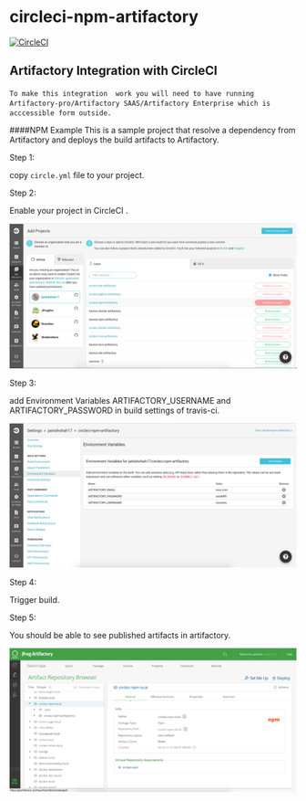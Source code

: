 # circleci-npm-artifactory

[![CircleCI](https://circleci.com/gh/jainishshah17/circleci-npm-artifactory.svg?style=svg)](https://circleci.com/gh/jainishshah17/circleci-npm-artifactory)

## Artifactory Integration with CircleCI

`To make this integration  work you will need to have running Artifactory-pro/Artifactory SAAS/Artifactory Enterprise which is acccessible form outside.`

####NPM Example
This is a sample project that resolve a dependency from Artifactory and deploys the build artifacts to Artifactory.

Step 1:

copy ```circle.yml``` file to your project.

Step 2: 

Enable your project in CircleCI .

![screenshot](img/Screen_Shot1.png)

Step 3:

add Environment Variables ARTIFACTORY_USERNAME and ARTIFACTORY_PASSWORD in build settings of travis-ci.

![screenshot](img/Screen_Shot2.png)

Step 4:

Trigger build.

Step 5: 

You should be able to see published artifacts in artifactory.

![screenshot](img/Screen_Shot3.png)